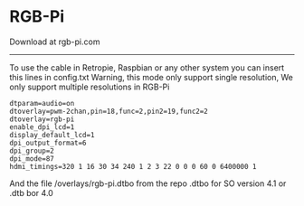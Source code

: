 # RGB-Pi

Download at rgb-pi.com

------------------------------------------------------------------------------

To use the cable in Retropie, Raspbian or any other system you can insert this lines in config.txt
Warning, this mode only support single resolution, We only support multiple resolutions in RGB-Pi

    dtparam=audio=on
    dtoverlay=pwm-2chan,pin=18,func=2,pin2=19,func2=2
    dtoverlay=rgb-pi
    enable_dpi_lcd=1
    display_default_lcd=1
    dpi_output_format=6
    dpi_group=2
    dpi_mode=87
    hdmi_timings=320 1 16 30 34 240 1 2 3 22 0 0 0 60 0 6400000 1

And the file /overlays/rgb-pi.dtbo from the repo .dtbo for SO version 4.1 or .dtb bor 4.0
